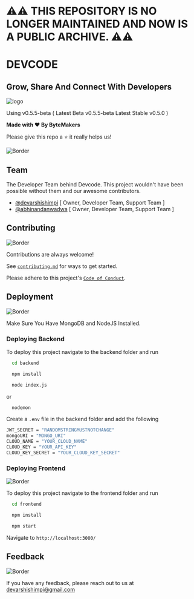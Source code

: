 # ⚠️⚠️ THIS REPOSITORY IS NO LONGER MAINTAINED AND NOW IS A PUBLIC ARCHIVE. ⚠️⚠️

# DEVCODE

## Grow, Share And Connect With Developers

![logo](images/devcode.png)

Using v0.5.5-beta ( Latest Beta v0.5.5-beta Latest Stable v0.5.0 )

**Made with ❤ By ByteMakers**

Please give this repo a ⭐ it really helps us!

![Border](images/border.png)

## Team

The Developer Team behind Devcode. This project wouldn't have been possible without them and our awesome contributors.

- [@devarshishimpi](https://www.github.com/devarshishimpi) [ Owner, Developer Team, Support Team ]
- [@abhinandanwadwa](https://github.com/abhinandanwadwa) [ Owner, Developer Team, Support Team ]

## Contributing

![Border](images/border.png)

Contributions are always welcome!

See [`contributing.md`](./CONTRIBUTING.md) for ways to get started.

Please adhere to this project's [`Code of Conduct`](./CODE_OF_CONDUCT.md).

## Deployment

![Border](images/border.png)

Make Sure You Have MongoDB and NodeJS Installed.

### Deploying Backend

To deploy this project navigate to the backend folder and run

```bash
  cd backend
```

```bash
  npm install
```

```bash
  node index.js
```

or

```bash
  nodemon
```

Create a `.env` file in the backend folder and add the following

```bash
JWT_SECRET = "RANDOMSTRINGMUSTNOTCHANGE"
mongoURI = "MONGO_URI"
CLOUD_NAME = "YOUR_CLOUD_NAME"
CLOUD_KEY = "YOUR_API_KEY"
CLOUD_KEY_SECRET = "YOUR_CLOUD_KEY_SECRET"
```

### Deploying Frontend

![Border](images/border.png)

To deploy this project navigate to the frontend folder and run

```bash
  cd frontend
```

```bash
  npm install
```

```bash
  npm start
```

Navigate to `http://localhost:3000/`

## Feedback

![Border](images/border.png)

If you have any feedback, please reach out to us at devarshishimpi@gmail.com
